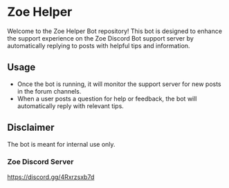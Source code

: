 # Zoe Helper

Welcome to the Zoe Helper Bot repository! This bot is designed to enhance the support experience on the Zoe Discord Bot support server by automatically replying to posts with helpful tips and information.

## Usage
- Once the bot is running, it will monitor the support server for new posts in the forum channels.
- When a user posts a question for help or feedback, the bot will automatically reply with relevant tips.

## Disclaimer
The bot is meant for internal use only.

### Zoe Discord Server
https://discord.gg/4Rxrzsxb7d
